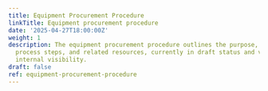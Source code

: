 ```yaml
---
title: Equipment Procurement Procedure
linkTitle: Equipment procurement procedure
date: '2025-04-27T18:00:00Z'
weight: 1
description: The equipment procurement procedure outlines the purpose, scope, definitions,
  process steps, and related resources, currently in draft status and verified for
  internal visibility.
draft: false
ref: equipment-procurement-procedure
---
```


